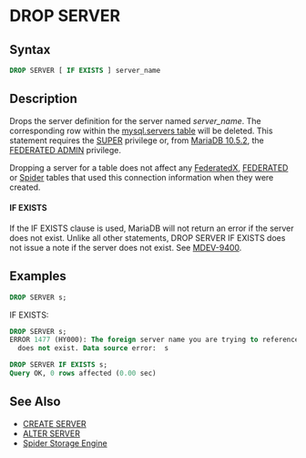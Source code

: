 # DROP SERVER

## Syntax

```sql
DROP SERVER [ IF EXISTS ] server_name
```

## Description

Drops the server definition for the server named <em>server_name</em>. The
corresponding row within the [mysql.servers table](/kb/en/mysqlservers-table/) will be deleted. This statement requires the [SUPER](/kb/en/grant/#super) privilege or, from [MariaDB 10.5.2](/kb/en/mariadb-1052-release-notes/), the [FEDERATED ADMIN](/kb/en/grant/#federated-admin) privilege.

Dropping a server for a table does not affect any [FederatedX](/kb/en/federatedx/), [FEDERATED](/columns-storage-engines-and-plugins/storage-engines/legacy-storage-engines/federated-storage-engine) or [Spider](/columns-storage-engines-and-plugins/storage-engines/spider) tables that used this connection information when they were created.

#### IF EXISTS

If the IF EXISTS clause is used, MariaDB will not return an error if the server does not exist. Unlike all other statements, DROP SERVER IF EXISTS does not issue a note if the server does not exist. See [MDEV-9400](https://jira.mariadb.org/browse/MDEV-9400).

## Examples

```sql
DROP SERVER s;
```

IF EXISTS:

```sql
DROP SERVER s;
ERROR 1477 (HY000): The foreign server name you are trying to reference 
  does not exist. Data source error:  s

DROP SERVER IF EXISTS s;
Query OK, 0 rows affected (0.00 sec)
```

## See Also

- [CREATE SERVER](/sql-statements-structure/sql-statements/data-definition/create/create-server)
- [ALTER SERVER](/sql-statements-structure/sql-statements/data-definition/alter/alter-server)
- [Spider Storage Engine](/columns-storage-engines-and-plugins/storage-engines/spider)